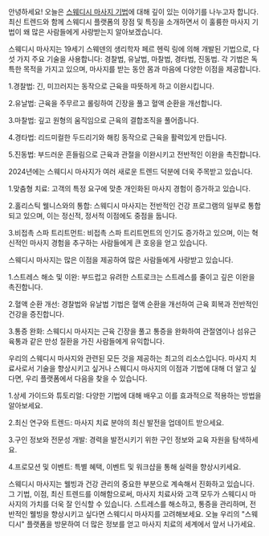 <p>안녕하세요! 오늘은 <a target="_blank" href="https://swedish.so/">스웨디시 마사지 기법</a>에 대해 깊이 있는 이야기를 나누고자 합니다. 최신 트렌드와 함께 스웨디시 플랫폼의 장점 및 특징을 소개하면서 이 훌륭한 마사지 기법이 왜 많은 사람들에게 사랑받는지 알아보겠습니다.</p>
<p>스웨디시 마사지는 19세기 스웨덴의 생리학자 페르 헨릭 링에 의해 개발된 기법으로, 다섯 가지 주요 기술을 사용합니다: 경찰법, 유날법, 마찰법, 경타법, 진동법. 각 기법은 독특한 목적을 가지고 있으며, 마사지를 받는 동안 몸과 마음에 다양한 이점을 제공합니다.</p>
<p>1.경찰법: 긴, 미끄러지는 동작으로 근육을 따뜻하게 하고 이완시킵니다.</p>
<p>2.유날법: 근육을 주무르고 롤링하여 긴장을 풀고 혈액 순환을 개선합니다.</p>
<p>3.마찰법: 깊고 원형의 움직임으로 근육의 결합조직을 풀어줍니다.</p>
<p>4.경타법: 리드미컬한 두드리기와 해킹 동작으로 근육을 활력있게 만듭니다.</p>
<p>5.진동법: 부드러운 흔들림으로 근육과 관절을 이완시키고 전반적인 이완을 촉진합니다.</p>
<p>2024년에는 스웨디시 마사지가 여러 새로운 트렌드 덕분에 더욱 주목받고 있습니다.</p>
<p>1.맞춤형 치료: 고객의 특정 요구에 맞춘 개인화된 마사지 경험이 증가하고 있습니다​.</p>
<p>2.홀리스틱 웰니스와의 통합: 스웨디시 마사지는 전반적인 건강 프로그램의 일부로 통합되고 있으며, 이는 정신적, 정서적 이점에도 중점을 둡니다​.</p>
<p>3.비접촉 스파 트리트먼트: 비접촉 스파 트리트먼트의 인기도 증가하고 있으며, 이는 혁신적인 마사지 경험을 추구하는 사람들에게 큰 호응을 얻고 있습니다​​.</p>
<p>스웨디시 마사지는 많은 이점을 제공하여 많은 사람들에게 사랑받고 있습니다.</p>
<p>1.스트레스 해소 및 이완: 부드럽고 유려한 스트로크는 스트레스를 줄이고 깊은 이완을 촉진합니다.</p>
<p>2.혈액 순환 개선: 경찰법와 유날법 기법은 혈액 순환을 개선하여 근육 회복과 전반적인 건강을 증진합니다.</p>
<p>3.통증 완화: 스웨디시 마사지는 근육 긴장을 풀고 통증을 완화하여 관절염이나 섬유근육통과 같은 만성 질환을 가진 사람들에게 유익합니다​.</p>
<p>우리의 스웨디시 마사지와 관련된 모든 것을 제공하는 최고의 리소스입니다. 마사지 치료사로서 기술을 향상시키고 싶거나 스웨디시 마사지의 이점과 기법에 대해 더 알고 싶다면, 우리 플랫폼에서 다음을 찾을 수 있습니다.</p>
<p>1.상세 가이드와 튜토리얼: 다양한 기법에 대해 배우고 이를 효과적으로 적용하는 방법을 알아보세요.</p>
<p>2.최신 연구와 트렌드: 마사지 치료 분야의 최신 발전을 업데이트 받으세요.</p>
<p>3.구인 정보와 전문성 개발: 경력을 발전시키기 위한 구인 정보와 교육 자원을 탐색하세요.</p>
<p>4.프로모션 및 이벤트: 특별 혜택, 이벤트 및 워크샵을 통해 실력을 향상시키세요.</p>
<p>스웨디시 마사지는 웰빙과 건강 관리의 중요한 부분으로 계속해서 진화하고 있습니다. 그 기법, 이점, 최신 트렌드를 이해함으로써, 마사지 치료사와 고객 모두가 스웨디시 마사지의 가치를 더욱 잘 인식할 수 있습니다. 스트레스를 해소하고, 통증을 관리하며, 전반적인 웰빙을 향상시키고 싶다면 스웨디시 마사지를 고려해보세요. 오늘 우리의 "스웨디시" 플랫폼을 방문하여 더 많은 정보를 얻고 마사지 치료의 세계에서 앞서 나가세요.</p>
